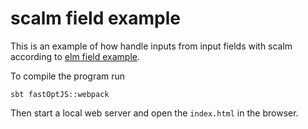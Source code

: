 # scalm field example

This is an example of how handle inputs from input fields with scalm according to [elm field example](http://elm-lang.org/examples/field).

To compile the program run

    sbt fastOptJS::webpack
    
Then start a local web server and open the `index.html` in the browser.

